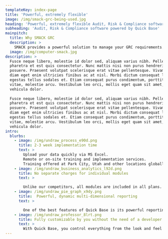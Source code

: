 ```yaml
---
templateKey: index-page
title: 'Powerful, extremely flexible'
image: /img/smack-grc-being-used.jpg
heading: 'Powerful, extremely flexible Audit, Risk & Compliance software powered by Quick Base'
subheading: 'Audit, Risk & Compliance software powered by Quick Base'
mainpitch:
  title: Why SMACK GRC
  description: >
    SMACK provides a powerful solution to manage your GRC requirements. Lorem ipsum dolor sit amet, consectetur adipiscing elit. Nam scelerisque fringilla nibh at scelerisque. Praesent efficitur erat sem, in pulvinar massa pulvinar sit amet. Suspendisse potenti. Pellentesque habitant morbi tristique senectus et netus et malesuada fames ac turpis egestas. Aliquam et tempor nulla, eu porta nibh. Nam consectetur, neque quis tincidunt euismod, nulla sapien mollis diam, vel posuere ligula elit vitae quam. Cras sodales magna consectetur, interdum augue sit amet, viverra libero. Sed sollicitudin nibh ac est pretium ultrices. Nulla faucibus posuere elit, quis interdum leo rutrum ac. Fusce consequat pellentesque neque, ut maximus mauris malesuada at. Donec laoreet porta est, eu rhoncus purus imperdiet eget.
  image: /img/computer-smack.jpg
description: >
  Fusce neque libero, molestie id dolor sed, aliquam varius nibh. Pellentesque
  pharetra et est quis consectetur. Nunc mattis nisi non purus hendrerit
  posuere. Praesent volutpat scelerisque erat vitae pellentesque. Vivamus vel
  diam eget enim ultricies finibus ac at nisl. Morbi dictum consequat lacus, a
  egestas tellus sodales et. Etiam consequat purus condimentum, porttitor massa
  vitae, molestie arcu. Vestibulum leo orci, mollis eget quam sit amet, aliquam
  vehicula dolor.
  
  Fusce neque libero, molestie id dolor sed, aliquam varius nibh. Pellentesque
  pharetra et est quis consectetur. Nunc mattis nisi non purus hendrerit
  posuere. Praesent volutpat scelerisque erat vitae pellentesque. Vivamus vel
  diam eget enim ultricies finibus ac at nisl. Morbi dictum consequat lacus, a
  egestas tellus sodales et. Etiam consequat purus condimentum, porttitor massa
  vitae, molestie arcu. Vestibulum leo orci, mollis eget quam sit amet, aliquam
  vehicula dolor.
intro:
  blurbs:
    - image: /img/undraw_process_e90d.png
      title: 2-3 week implementation time
      text: >        
        Upload your data quickly via MS Excel.
        Remote or on-site training and implementation services.
        Training offered at Park City, Utah and other locations globally as needed.
    - image: /img/undraw_business_analytics_l92d.png
      title: No separate charges for individual modules
      text: >

        Unlike our competitors, all modules are included in all plans.
    - image: /img/undraw_pie_graph_x9dy.png
      title:  Powerful, dynamic multi-dimensional reporting 
      text: >

        One of the best features of Quick Base is its powerful reporting. It is easy to create all types of reports, including, Kanban, Gantt, Calendar, Map, and Charts of many kinds.
    - image: /img/undraw_professor_8lrt.png
      title: Fully customizable by you without the need of a developer
      text: >
        With Quick Base, you control everything from the look and feel to the functionality. The workflows, forms, fields, tables, reports, dashboards, and other app building blocks can be configured to match your unique  processes. You can even build your own apps from scratch with no need for coding or IT assistance. Custom app development has never been easier than with Quick Base.
---
```


